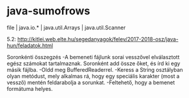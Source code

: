 # java-sumofrows
file |  java.io.* | java.util.Arrays | java.util.Scanner

5.2: http://kitlei.web.elte.hu/segedanyagok/felev/2017-2018-osz/java-hun/feladatok.html

Soronkénti összegzés
-A bemeneti fájlunk sorai vesszővel elválasztott egész számokat tartalmaznak. Soronként add össze őket, és írd ki egy másik fájlba.
-Oldd meg BufferedReaderrel.
-Keress a String osztályban olyan metódust, mely alkalmas rá, hogy egy speciális karakter (most a vessző) mentén feldarabolja a sorunkat.
-Feltehető, hogy a bemenet formátuma helyes.
